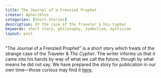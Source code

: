 ```yaml
---
title: The Journal of a Frenzied Prophet
creator: Aphorikles
categories: [Short-Stories]
description: Of the case of the Traveler & his Cypher
keywords: short story, philosophy, symbolism, mysticism
layout: post
---
```


"The Journal of a Frenzied Prophet" is a short story which treats of the strange case of the Traveler & *The Cypher*. The writer informs us that it came into his hands by way of what we call the future, though by what means he did not say. We have prepared the story for publication in our own time—those curious may find it <a href="https://firebasestorage.googleapis.com/v0/b/perceptua-b6ea3.appspot.com/o/public%2FThe%20Journal%20of%20a%20Frenzied%20Prophet.pdf?alt=media&token=ca07bb39-7b28-48d4-822e-946d0fce85c2" target="_blank">here</a>.
